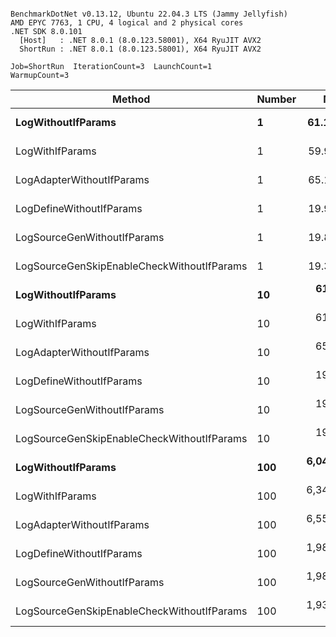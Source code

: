 ```

BenchmarkDotNet v0.13.12, Ubuntu 22.04.3 LTS (Jammy Jellyfish)
AMD EPYC 7763, 1 CPU, 4 logical and 2 physical cores
.NET SDK 8.0.101
  [Host]   : .NET 8.0.1 (8.0.123.58001), X64 RyuJIT AVX2
  ShortRun : .NET 8.0.1 (8.0.123.58001), X64 RyuJIT AVX2

Job=ShortRun  IterationCount=3  LaunchCount=1  
WarmupCount=3  

```
| Method                                     | Number | Mean        | Error        | StdDev     | Min         | Max         | Gen0   | Allocated |
|------------------------------------------- |------- |------------:|-------------:|-----------:|------------:|------------:|-------:|----------:|
| **LogWithoutIfParams**                         | **1**      |    **61.18 ns** |     **1.097 ns** |   **0.060 ns** |    **61.14 ns** |    **61.25 ns** | **0.0010** |      **88 B** |
| LogWithIfParams                            | 1      |    59.90 ns |     2.458 ns |   0.135 ns |    59.79 ns |    60.05 ns | 0.0010 |      88 B |
| LogAdapterWithoutIfParams                  | 1      |    65.12 ns |     2.533 ns |   0.139 ns |    64.97 ns |    65.24 ns | 0.0010 |      88 B |
| LogDefineWithoutIfParams                   | 1      |    19.95 ns |     1.784 ns |   0.098 ns |    19.89 ns |    20.06 ns |      - |         - |
| LogSourceGenWithoutIfParams                | 1      |    19.80 ns |     0.582 ns |   0.032 ns |    19.77 ns |    19.83 ns |      - |         - |
| LogSourceGenSkipEnableCheckWithoutIfParams | 1      |    19.39 ns |     3.526 ns |   0.193 ns |    19.18 ns |    19.55 ns |      - |         - |
| **LogWithoutIfParams**                         | **10**     |   **610.09 ns** |    **19.981 ns** |   **1.095 ns** |   **609.42 ns** |   **611.35 ns** | **0.0105** |     **880 B** |
| LogWithIfParams                            | 10     |   615.07 ns |   148.679 ns |   8.150 ns |   605.72 ns |   620.71 ns | 0.0105 |     880 B |
| LogAdapterWithoutIfParams                  | 10     |   659.22 ns |    19.117 ns |   1.048 ns |   658.28 ns |   660.35 ns | 0.0105 |     880 B |
| LogDefineWithoutIfParams                   | 10     |   198.90 ns |     6.966 ns |   0.382 ns |   198.46 ns |   199.14 ns |      - |         - |
| LogSourceGenWithoutIfParams                | 10     |   197.79 ns |     8.910 ns |   0.488 ns |   197.48 ns |   198.36 ns |      - |         - |
| LogSourceGenSkipEnableCheckWithoutIfParams | 10     |   192.01 ns |     3.178 ns |   0.174 ns |   191.85 ns |   192.19 ns |      - |         - |
| **LogWithoutIfParams**                         | **100**    | **6,043.70 ns** |   **233.169 ns** |  **12.781 ns** | **6,032.85 ns** | **6,057.78 ns** | **0.0992** |    **8800 B** |
| LogWithIfParams                            | 100    | 6,340.30 ns | 5,205.371 ns | 285.324 ns | 6,011.05 ns | 6,515.22 ns | 0.0992 |    8800 B |
| LogAdapterWithoutIfParams                  | 100    | 6,553.02 ns | 1,350.284 ns |  74.014 ns | 6,506.20 ns | 6,638.34 ns | 0.0992 |    8800 B |
| LogDefineWithoutIfParams                   | 100    | 1,988.63 ns |    99.397 ns |   5.448 ns | 1,985.45 ns | 1,994.92 ns |      - |         - |
| LogSourceGenWithoutIfParams                | 100    | 1,983.76 ns |    37.549 ns |   2.058 ns | 1,981.50 ns | 1,985.53 ns |      - |         - |
| LogSourceGenSkipEnableCheckWithoutIfParams | 100    | 1,939.13 ns |   514.189 ns |  28.184 ns | 1,919.79 ns | 1,971.47 ns |      - |         - |

